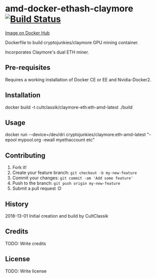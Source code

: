 # amd-docker-ethash-claymore [![Build Status](https://travis-ci.org/CultClassik/amd-docker-ethash-claymore.svg?branch=master)](https://travis-ci.org/CultClassik/amd-docker-ethash-claymore)
[Image on Docker Hub](https://hub.docker.com/r/cryptojunkies/claymore/)

Dockerfile to build cryptojunkies/claymore GPU mining container.

Incorporates Claymore's dual ETH miner.

## Pre-requisites

Requires a working installation of Docker CE or EE and Nvidia-Docker2.

## Installation

docker build -t cultclassik/claymore-eth:eth-amd-latest ./build

## Usage

docker run --device=/dev/dri cryptojunkies/claymore:eth-amd-latest "-epool mypool.org -ewall myethaccount etc"

## Contributing

1. Fork it!
2. Create your feature branch: `git checkout -b my-new-feature`
3. Commit your changes: `git commit -am 'Add some feature'`
4. Push to the branch: `git push origin my-new-feature`
5. Submit a pull request :D

## History

2018-13-01
Initial creation and build by CultClassik

## Credits

TODO: Write credits

## License

TODO: Write license